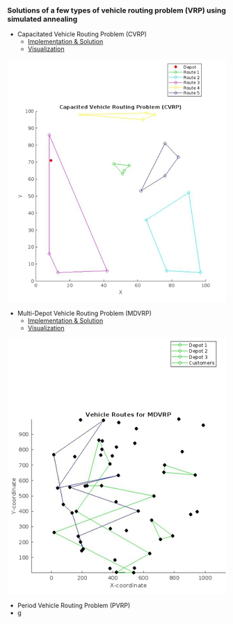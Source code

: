 ### Solutions of a few types of vehicle routing problem (VRP) using simulated annealing 
 * Capacitated Vehicle Routing Problem (CVRP)
   * [Implementation & Solution](https://github.com/KMORaza/VRP-Simulated-Annealing/blob/main/solutions/cvrp.cpp)
   * [Visualization](https://github.com/KMORaza/VRP-Simulated-Annealing/blob/main/visualization/cvrp.m)

![](https://github.com/KMORaza/VRP-Simulated-Annealing/blob/main/figures/Figure%202024-07-21%2000_48_13.png) 

 * Multi-Depot Vehicle Routing Problem (MDVRP)
   * [Implementation & Solution](https://github.com/KMORaza/VRP-Simulated-Annealing/blob/main/solutions/mdvrp.cpp)
   * [Visualization](https://github.com/KMORaza/VRP-Simulated-Annealing/blob/main/visualization/mdvrp.m)

![](https://github.com/KMORaza/VRP-Simulated-Annealing/blob/main/figures/Figure%202024-07-21%2000_48_17.png) 

 * Period Vehicle Routing Problem (PVRP)
  * g
